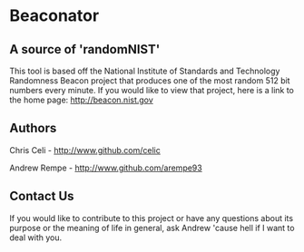 Beaconator
==========

A source of 'randomNIST'
------------------------

This tool is based off the National Institute of Standards and Technology Randomness Beacon project that produces one of the most random 512 bit numbers every minute. If you would like to view that project, here is a link to the home page: http://beacon.nist.gov

Authors
-------

Chris Celi - http://www.github.com/celic

Andrew Rempe - http://www.github.com/arempe93

Contact Us
----------

If you would like to contribute to this project or have any questions about its purpose or the meaning of life in general, ask Andrew 'cause hell if I want to deal with you.
